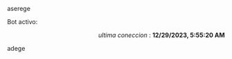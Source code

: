aserege

<p>Bot activo: </p>
<p align="right"><i>ultima coneccion</i> : <b>12/29/2023, 5:55:20 AM</b></p>

 adege
